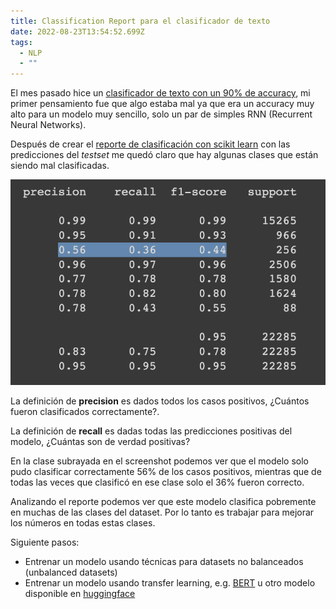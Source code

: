 ```yaml
---
title: Classification Report para el clasificador de texto
date: 2022-08-23T13:54:52.699Z
tags:
  - NLP
  - ""
---
```

El mes pasado hice un [clasificador de texto con un 90% de accuracy](https://bitacoraml.com/2022/07/clasificador-de-texto-real/), mi primer pensamiento fue que algo estaba mal ya que era un accuracy muy alto para un modelo muy sencillo, solo un par de simples RNN (Recurrent Neural Networks).

Después de crear el [reporte de clasificación con scikit learn](https://scikit-learn.org/stable/modules/generated/sklearn.metrics.classification_report.html) con las predicciones del *testset* me quedó claro que hay algunas clases que están siendo mal clasificadas.

![Classification report generado por sckitlearn](screen-shot-2022-08-23-at-7.41.33.png)

La definición de **precision** es dados todos los casos positivos, ¿Cuántos fueron clasificados correctamente?.

La definición de **recall** es dadas todas las predicciones positivas del modelo, ¿Cuántas son de verdad positivas?

En la clase subrayada en el screenshot podemos ver que el modelo solo pudo clasificar correctamente 56% de los casos positivos, mientras que de todas las veces que clasificó en ese clase solo el 36% fueron correcto.

Analizando el reporte podemos ver que este modelo clasifica pobremente en muchas de las clases del dataset. Por lo tanto es trabajar para mejorar los números en todas estas clases.

Siguiente pasos:

* Entrenar un modelo usando técnicas para datasets no balanceados (unbalanced datasets)
* Entrenar un modelo usando transfer learning, e.g. [BERT](https://en.wikipedia.org/wiki/BERT_(language_model)) u otro modelo disponible en [huggingface](https://huggingface.co/)